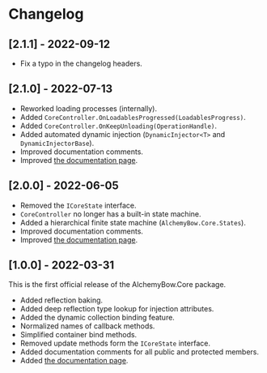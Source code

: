 # Changelog

## [2.1.1] - 2022-09-12
* Fix a typo in the changelog headers.

## [2.1.0] - 2022-07-13
* Reworked loading processes (internally).
* Added `CoreController.OnLoadablesProgressed(LoadablesProgress)`.
* Added `CoreController.OnKeepUnloading(OperationHandle)`.
* Added automated dynamic injection (`DynamicInjector<T>` and `DynamicInjectorBase`).
* Improved documentation comments.
* Improved [the documentation page](https://kempnymaciej.github.io/alchemy-core/).

## [2.0.0] - 2022-06-05
* Removed the `ICoreState` interface.
* `CoreController` no longer has a built-in state machine.
* Added a hierarchical finite state machine (`AlchemyBow.Core.States`).
* Improved documentation comments.
* Improved [the documentation page](https://kempnymaciej.github.io/alchemy-core/).


## [1.0.0] - 2022-03-31
This is the first official release of the AlchemyBow.Core package.
* Added reflection baking.
* Added deep reflection type lookup for injection attributes.
* Added the dynamic collection binding feature.
* Normalized names of callback methods.
* Simplified container bind methods.
* Removed update methods form the `ICoreState` interface.
* Added documentation comments for all public and protected members.
* Added [the documentation page](https://kempnymaciej.github.io/alchemy-core/).